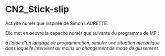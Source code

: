 # CN2_Stick-slip
Activité numérique inspirée de Simon LAURETTE.
<p>Elle met en oeuvre la capacité numérique suivante du programme de MP :</p>
<p><i>à l'aide d'un langage de programmation, simuler une situation mécanique dans laquelle intervient au moins un changement de mode de glissement.</i></p>

